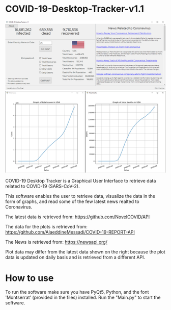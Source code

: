 # COVID-19-Desktop-Tracker-v1.1

![Example Image of the software](/images/covid19_01.PNG)
![Example Plots](/images/covid-plot.JPG)

COVID-19 Desktop Tracker is a Graphical User Interface to retrieve data related to COVID-19 (SARS-CoV-2).

This software enables the user to retrieve data, visualize the data in the form of graphs, and read some of the few latest news realted to Coronavirus.

The latest data is retrieved from:
https://github.com/NovelCOVID/API

The data for the plots is retrieved from:
https://github.com/AlaeddineMessadi/COVID-19-REPORT-API

The News is retrieved from:
https://newsapi.org/

Plot data may differ from the latest data shown on the right because the plot data is updated on daily basis and is retrieved from a different API.

# How to use
To run the software make sure you have PyQt5, Python, and the font 'Montserrat' (provided in the files) installed. Run the "Main.py" to start the software.
